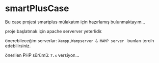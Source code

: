 # smartPlusCase

Bu case projesi smartplus mülakatım için hazırlamış bulunmaktayım...

proje başlatmak için apache serverver yeterlidir.

önerebileceğim serverlar: `Xampp,Wampserver & MAMP server ` bunları tercih edebilirsiniz.

önerilen PHP sürümü: `7.x` versiyon...
